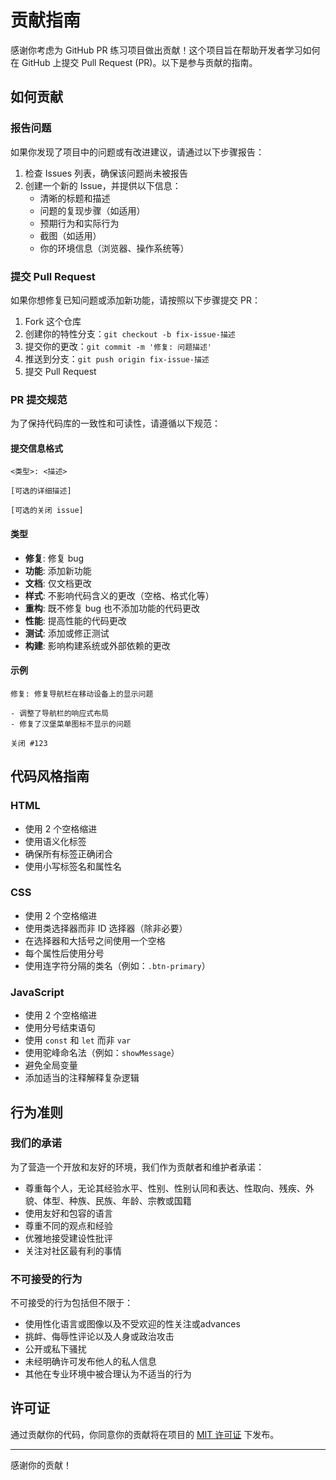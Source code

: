# 贡献指南

感谢你考虑为 GitHub PR 练习项目做出贡献！这个项目旨在帮助开发者学习如何在 GitHub 上提交 Pull Request (PR)。以下是参与贡献的指南。

## 如何贡献

### 报告问题

如果你发现了项目中的问题或有改进建议，请通过以下步骤报告：

1. 检查 Issues 列表，确保该问题尚未被报告
2. 创建一个新的 Issue，并提供以下信息：
   - 清晰的标题和描述
   - 问题的复现步骤（如适用）
   - 预期行为和实际行为
   - 截图（如适用）
   - 你的环境信息（浏览器、操作系统等）

### 提交 Pull Request

如果你想修复已知问题或添加新功能，请按照以下步骤提交 PR：

1. Fork 这个仓库
2. 创建你的特性分支：`git checkout -b fix-issue-描述`
3. 提交你的更改：`git commit -m '修复: 问题描述'`
4. 推送到分支：`git push origin fix-issue-描述`
5. 提交 Pull Request

### PR 提交规范

为了保持代码库的一致性和可读性，请遵循以下规范：

#### 提交信息格式

```
<类型>: <描述>

[可选的详细描述]

[可选的关闭 issue]
```

#### 类型

- **修复**: 修复 bug
- **功能**: 添加新功能
- **文档**: 仅文档更改
- **样式**: 不影响代码含义的更改（空格、格式化等）
- **重构**: 既不修复 bug 也不添加功能的代码更改
- **性能**: 提高性能的代码更改
- **测试**: 添加或修正测试
- **构建**: 影响构建系统或外部依赖的更改

#### 示例

```
修复: 修复导航栏在移动设备上的显示问题

- 调整了导航栏的响应式布局
- 修复了汉堡菜单图标不显示的问题

关闭 #123
```

## 代码风格指南

### HTML

- 使用 2 个空格缩进
- 使用语义化标签
- 确保所有标签正确闭合
- 使用小写标签名和属性名

### CSS

- 使用 2 个空格缩进
- 使用类选择器而非 ID 选择器（除非必要）
- 在选择器和大括号之间使用一个空格
- 每个属性后使用分号
- 使用连字符分隔的类名（例如：`.btn-primary`）

### JavaScript

- 使用 2 个空格缩进
- 使用分号结束语句
- 使用 `const` 和 `let` 而非 `var`
- 使用驼峰命名法（例如：`showMessage`）
- 避免全局变量
- 添加适当的注释解释复杂逻辑

## 行为准则

### 我们的承诺

为了营造一个开放和友好的环境，我们作为贡献者和维护者承诺：

- 尊重每个人，无论其经验水平、性别、性别认同和表达、性取向、残疾、外貌、体型、种族、民族、年龄、宗教或国籍
- 使用友好和包容的语言
- 尊重不同的观点和经验
- 优雅地接受建设性批评
- 关注对社区最有利的事情

### 不可接受的行为

不可接受的行为包括但不限于：

- 使用性化语言或图像以及不受欢迎的性关注或advances
- 挑衅、侮辱性评论以及人身或政治攻击
- 公开或私下骚扰
- 未经明确许可发布他人的私人信息
- 其他在专业环境中被合理认为不适当的行为

## 许可证

通过贡献你的代码，你同意你的贡献将在项目的 [MIT 许可证](LICENSE) 下发布。

---

感谢你的贡献！